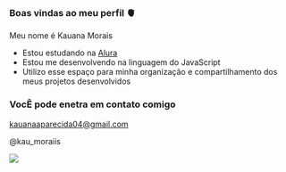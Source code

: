 ### Boas vindas ao meu perfil 🫀

Meu nome é Kauana Morais 

- Estou estudando na [Alura](https://www.alura.com.br)
- Estou me desenvolvendo na linguagem do JavaScript
- Utilizo esse espaço para minha organização e compartilhamento dos meus projetos desenvolvidos

### VocÊ pode enetra em contato comigo 

kauanaaparecida04@gmail.com 

@kau_moraiis

![](https://media1.tenor.com/m/nJ6ARn8NdygAAAAC/shoes.gif)
